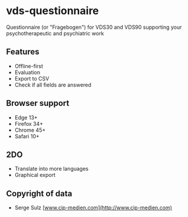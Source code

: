 # vds-questionnaire

Questionnaire (or "Fragebogen") for VDS30 and VDS90 supporting your psychotherapeutic and psychiatric work

## Features

* Offline-first
* Evaluation
* Export to CSV
* Check if all fields are answered

## Browser support

* Edge 13+
* Firefox 34+
* Chrome 45+
* Safari 10+

## 2DO

* Translate into more languages
* Graphical export

## Copyright of data

* Serge Sulz [www.cip-medien.com](http://www.cip-medien.com)
